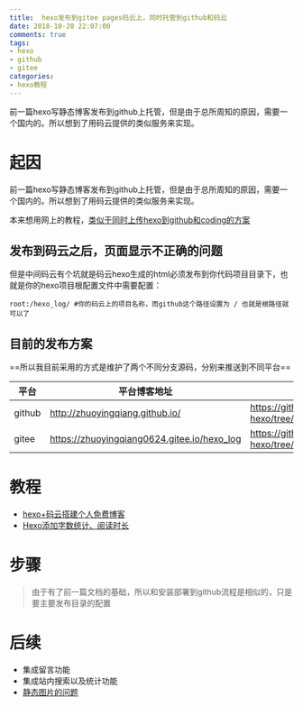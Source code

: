 ```yaml
---
title:  hexo发布到gitee pages码云上，同时托管到github和码云
date: 2018-10-20 22:07:00
comments: true
tags:
- hexo
- github
- gitee
categories:
- hexo教程
---
```


前一篇hexo写静态博客发布到github上托管，但是由于总所周知的原因，需要一个国内的。所以想到了用码云提供的类似服务来实现。
<!--more-->
# 起因
前一篇hexo写静态博客发布到github上托管，但是由于总所周知的原因，需要一个国内的。所以想到了用码云提供的类似服务来实现。

本来想用网上的教程，[类似于同时上传hexo到github和coding的方案](https://www.cnblogs.com/tengj/p/5352572.html)

## 发布到码云之后，页面显示不正确的问题
但是中间码云有个坑就是码云hexo生成的html必须发布到你代码项目目录下，也就是你的hexo项目根配置文件中需要配置：

```
root:/hexo_log/ #你的码云上的项目名称，而github这个路径设置为 / 也就是根路径就可以了
```
## 目前的发布方案
==所以我目前采用的方式是维护了两个不同分支源码，分别来推送到不同平台==
> 

平台|平台博客地址  | 源代码地址
--- | ---          |  ---
 github| http://zhuoyingqiang.github.io/ | https://github.com/zhuoyingqiang/blog-hexo/tree/master
gitee| https://zhuoyingqiang0624.gitee.io/hexo_log | https://github.com/zhuoyingqiang/blog-hexo/tree/gitee

# 教程
- [hexo+码云搭建个人免费博客](https://www.jianshu.com/p/b5cafa704613#gitee%E6%89%98%E7%AE%A1)
- [Hexo添加字数统计、阅读时长](https://www.jianshu.com/p/baea8c95e39b)

# 步骤
> 由于有了前一篇文档的基础，所以和安装部署到github流程是相似的，只是要主要发布目录的配置
    

# 后续
- 集成留言功能
- 集成站内搜索以及统计功能
- [静态图片的问题](https://www.jianshu.com/p/c2ba9533088a)